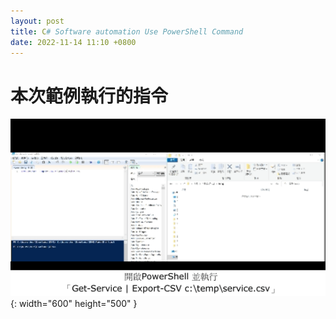 ```yaml
---
layout: post
title: C# Software automation Use PowerShell Command
date: 2022-11-14 11:10 +0800
---
```

# 本次範例執行的指令
![Desktop View](/assets/img/2022-11-14-c-sharp-software-automation-use-bat-execute-powershell-command/1.gif){: width="600" height="500" }
<script  type='text/javascript' src=''>
 
    Get-Service | Export-CSV c:\temp\service.csv

# 使用NotePad++將指令另存成ps1檔  
![Desktop View](/assets/img/2022-11-14-c-sharp-software-automation-use-bat-execute-powershell-command/1.PNG){: width="600" height="250" }



# 以C#執行ps1
## 建立.Net Core專案  
安裝套件 Cake.Powershell
<script  type='text/javascript' src=''>

    NuGet\Install-Package Cake.Powershell -Version 2.0.0
C# Source Code
<script  type='text/javascript' src=''>

    using System.IO;
    using System.Management.Automation;
    static void Main(string[] args)
    {
        PowerShell ps = PowerShell.Create();
        ps.AddScript(File.ReadAllText(@"C:\Users\User\Downloads\DEMO\PowerShell.ps1")).Invoke();
        ps.Invoke();

    }

備註 Cake.Powershell需再NET Core的環境下運行  
若有必要請在.Net Framework運行Process.Start()啟動 .Net Core專案的Exe檔  
## 建立.Net Framework專案  

附圖為.Net Core的檔案位置
![Desktop View](/assets/img/2022-11-14-c-sharp-software-automation-use-bat-execute-powershell-command/8.PNG){: width="600" height="500" }

在.Net Framework的專案執行
<script  type='text/javascript' src=''>

    using System.Diagnostics;

    namespace ConsoleApp1
    {
        internal class Program
        {
            static void Main(string[] args)
            {
                string path = @"C:\Users\User\Downloads\DEMO\ConsoleApp3\ConsoleApp3\bin\Debug\net6.0\ConsoleApp3.exe";
                Process.Start(path);
            }
        }
    }


# 失敗時，須調整的設定  
如果出現類似附圖情況  
![Desktop View](/assets/img/2022-11-14-c-sharp-software-automation-use-bat-execute-powershell-command/2.PNG){: width="600" height="500" }

先透過PowerShell確認當前原則狀態  
![Desktop View](/assets/img/2022-11-14-c-sharp-software-automation-use-bat-execute-powershell-command/3.PNG){: width="600" height="500" }
<script  type='text/javascript' src=''>
 
    Get-ExecutionPolicy


微軟的官方文件[about_Execution_Policies](https://learn.microsoft.com/zh-tw/powershell/module/microsoft.powershell.core/about/about_execution_policies?view=powershell-7.3)
有提到我當前的「PowerShell 執行原則」Restricted不允許執行腳本，所以我必須變更原則設定
  
![Desktop View](/assets/img/2022-11-14-c-sharp-software-automation-use-bat-execute-powershell-command/4.PNG){: width="600" height="500" }

以變更成RemoteSigned為例
<script  type='text/javascript' src=''>
 
    Set-ExecutionPolicy -ExecutionPolicy RemoteSigned

需使用最高權限執行PowerShell才能成功變更設定  
![Desktop View](/assets/img/2022-11-14-c-sharp-software-automation-use-bat-execute-powershell-command/6.PNG){: width="600" height="500" }


否則會出現  
![Desktop View](/assets/img/2022-11-14-c-sharp-software-automation-use-bat-execute-powershell-command/5.PNG){: width="600" height="500" }





# 補充 : 使用Bat檔執行ps1的指令  
備註:
可能會發生，在改過「原則狀態」後，於.Net Framework環境透過Process.Start()啟動會失敗，  
但是Bat手動執行會成功，原因不曉得，  
但因為遇到此狀況所以我才改用.Net Core 來解決問題  
<script  type='text/javascript' src=''>
 
    powershell -noexit "& ""C:\Users\User\Downloads\DEMO\PowerShell.ps1"""

